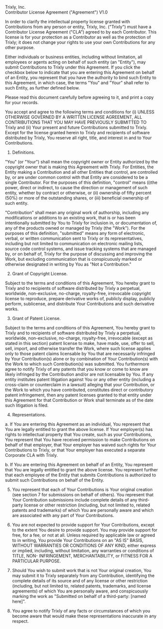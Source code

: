 Trixly, Inc.  
Contributor License Agreement ("Agreement") V1.0

In order to clarify the intellectual property license granted with Contributions
from any person or entity, Trixly, Inc. ("Trixly") must have a Contributor
License Agreement ("CLA") agreed to by each Contributor. This license is for your
protection as a Contributor as well as the protection of Trixly; it does not
change your rights to use your own Contributions for any other purpose.

Either individuals or business entities, including without limitation, all employees
or agents acting on behalf of such entity (an "Entity"), may submit Contributions to
Trixly under this Agreement.  If you click the checkbox below to indicate that
you are entering this Agreement on behalf of an Entity, you represent that you have
the authority to bind such Entity to this Agreement, in which case, the terms "You"
and "Your" shall refer to such Entity, as further defined below.

Please read this document carefully before agreeing to it, and print a copy for
your records.

You accept and agree to the following terms and conditions for (i) UNLESS OTHERWISE
GOVERNED BY A WRITTEN LICENSE AGREEMENT, ALL CONTRIBUTIONS THAT YOU MAY HAVE
PREVIOUSLY SUBMITTED TO Trixly and (ii) Your present and future Contributions
submitted to Trixly. Except for the license granted herein to Trixly
and recipients of software distributed by Trixly, You reserve all right,
title, and interest in and to Your Contributions.

1.  Definitions.

  "You" (or "Your") shall mean the copyright owner or Entity authorized by the
  copyright owner that is making this Agreement with Trixly. For Entities, the
  Entity making a Contribution and all other Entities that control, are controlled
  by, or are under common control with that Entity are considered to be a single
  Contributor. For the purposes of this definition, "control" means (i)the power,
  direct or indirect, to cause the direction or management of such entity, whether
  by contract or otherwise, or (ii) ownership of fifty percent (50%) or more of
  the outstanding shares, or (iii) beneficial ownership of such entity.

  "Contribution" shall mean any original work of authorship, including any
  modifications or additions to an existing work, that is or has been intentionally
  submitted by You to Trixly for inclusion in, or documentation of, any of
  the products owned or managed by Trixly (the "Work"). For the purposes of
  this definition, "submitted" means any form of electronic, verbal, or written
  communication sent to Trixly or its representatives, including but not
  limited to communication on electronic mailing lists, source code control systems,
  and issue tracking systems that are managed by, or on behalf of, Trixly for
  the purpose of discussing and improving the Work, but excluding communication that
  is conspicuously marked or otherwise designated in writing by You
  as "Not a Contribution."

2. Grant of Copyright License.

  Subject to the terms and conditions of this Agreement, You hereby grant to Trixly
  and to recipients of software distributed by Trixly a perpetual, worldwide,
  non-exclusive, no-charge, royalty-free, irrevocable copyright license to reproduce,
  prepare derivative works of, publicly display, publicly perform, sublicense, and
  distribute Your Contributions and such derivative works.

3. Grant of Patent License.

  Subject to the terms and conditions of this Agreement, You hereby grant to Trixly
  and to recipients of software distributed by Trixly a perpetual, worldwide,
  non-exclusive, no-charge, royalty-free, irrevocable (except as stated in this
  section) patent license to make, have made, use, offer to sell, sell, import, and
  otherwise transfer the Work, where such license applies only to those patent claims
  licensable by You that are necessarily infringed by Your Contribution(s) alone or
  by combination of Your Contribution(s) with the Work to which such Contribution(s)
  was submitted. You furthermore agree to notify Trixly of any patents that you
  know or come to know are likely infringed by the Contribution and/or are not
  licensable by You. If any entity institutes patent litigation against You or any
  other entity (including a cross-claim or counterclaim in a lawsuit) alleging that
  your Contribution, or the Work to which you have contributed, constitutes direct
  or contributory patent infringement, then any patent licenses granted to that
  entity under this Agreement for that Contribution or Work shall terminate as of
  the date such litigation is filed.

4. Representations.

  a.  If You are entering this Agreement as an individual, You represent that You are
    legally entitled to grant the above license. If Your employer(s) has rights to
    intellectual property that You create, such as your Contributions, You represent
    that You have received permission to make Contributions on behalf of that employer,
    that Your employer has waived such rights for Your Contributions to Trixly,
    or that Your employer has executed a separate Corporate CLA with Trixly.
  
  b. If You are entering this Agreement on behalf of an Entity, You represent that
    You are legally entitled to grant the above license. You represent further that
    each employee of the Entity that submits Contributions is authorized to submit
    such Contributions on behalf of the Entity.

5. You represent that each of Your Contributions is Your original creation (see
section 7 for submissions on behalf of others). You represent that Your Contribution
submissions include complete details of any third-party license or other
restriction (including, but not limited to, related patents and trademarks) of
which You are personally aware and which are associated with any part of Your
Contributions.

6. You are not expected to provide support for Your Contributions, except to the
extent You desire to provide support. You may provide support for free, for a fee,
or not at all. Unless required by applicable law or agreed to in writing, You
provide Your Contributions on an "AS IS" BASIS, WITHOUT WARRANTIES OR CONDITIONS
OF ANY KIND, either express or implied, including, without limitation, any warranties
or conditions of TITLE, NON- INFRINGEMENT, MERCHANTABILITY, or FITNESS FOR A
PARTICULAR PURPOSE.

7. Should You wish to submit work that is not Your original creation, You may
submit it to Trixly separately from any Contribution, identifying the
complete details of its source and of any license or other restriction (including,
but not limited to, related patents, trademarks, and license agreements) of
which You are personally aware, and conspicuously marking the work as "Submitted
on behalf of a third-party: [named here]".

8. You agree to notify Trixly of any facts or circumstances of which you
become aware that would make these representations inaccurate in any respect.
